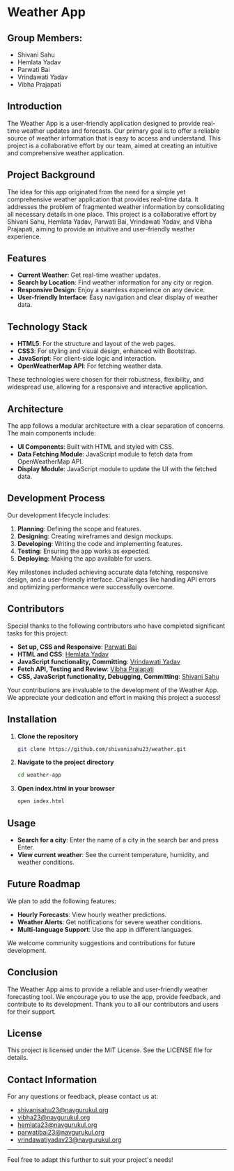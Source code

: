 # Weather App

## Group Members:
- Shivani Sahu
- Hemlata Yadav
- Parwati Bai
- Vrindawati Yadav
- Vibha Prajapati

## Introduction

The Weather App is a user-friendly application designed to provide real-time weather updates and forecasts. Our primary goal is to offer a reliable source of weather information that is easy to access and understand. This project is a collaborative effort by our team, aimed at creating an intuitive and comprehensive weather application.


## Project Background

The idea for this app originated from the need for a simple yet comprehensive weather application that provides real-time data. It addresses the problem of fragmented weather information by consolidating all necessary details in one place. This project is a collaborative effort by Shivani Sahu, Hemlata Yadav, Parwati Bai, Vrindawati Yadav, and Vibha Prajapati, aiming to provide an intuitive and user-friendly weather experience.

## Features

- **Current Weather**: Get real-time weather updates.
- **Search by Location**: Find weather information for any city or region.
- **Responsive Design**: Enjoy a seamless experience on any device.
- **User-friendly Interface**: Easy navigation and clear display of weather data.

## Technology Stack

- **HTML5**: For the structure and layout of the web pages.
- **CSS3**: For styling and visual design, enhanced with Bootstrap.
- **JavaScript**: For client-side logic and interaction.
- **OpenWeatherMap API**: For fetching weather data.

These technologies were chosen for their robustness, flexibility, and widespread use, allowing for a responsive and interactive application.

## Architecture

The app follows a modular architecture with a clear separation of concerns. The main components include:
- **UI Components**: Built with HTML and styled with CSS.
- **Data Fetching Module**: JavaScript module to fetch data from OpenWeatherMap API.
- **Display Module**: JavaScript module to update the UI with the fetched data.

## Development Process

Our development lifecycle includes:
1. **Planning**: Defining the scope and features.
2. **Designing**: Creating wireframes and design mockups.
3. **Developing**: Writing the code and implementing features.
4. **Testing**: Ensuring the app works as expected.
5. **Deploying**: Making the app available for users.

Key milestones included achieving accurate data fetching, responsive design, and a user-friendly interface. Challenges like handling API errors and optimizing performance were successfully overcome.

## Contributors

Special thanks to the following contributors who have completed significant tasks for this project:

- **Set up, CSS and Responsive**: [Parwati Bai](https://github.com/ParwatiBai23)
- **HTML and CSS**: [Hemlata Yadav](https://github.com/hemlata3)
- **JavaScript functionality, Committing**: [Vrindawati Yadav](https://github.com/vrindawati)
- **Fetch API, Testing and Review**: [Vibha Prajapati](https://github.com/Vibha-Prajapati)
- **CSS, JavaScript functionality, Debugging, Committing**: [Shivani Sahu](https://github.com/shivanisahu23/weather.git)

Your contributions are invaluable to the development of the Weather App. We appreciate your dedication and effort in making this project a success!

## Installation

1. **Clone the repository**
   ```sh
   git clone https://github.com/shivanisahu23/weather.git
   ```
2. **Navigate to the project directory**
   ```sh
   cd weather-app
   ```
3. **Open index.html in your browser**
   ```sh
   open index.html
   ```

## Usage

- **Search for a city**: Enter the name of a city in the search bar and press Enter.
- **View current weather**: See the current temperature, humidity, and weather conditions.

## Future Roadmap

We plan to add the following features:

- **Hourly Forecasts**: View hourly weather predictions.
- **Weather Alerts**: Get notifications for severe weather conditions.
- **Multi-language Support**: Use the app in different languages.

We welcome community suggestions and contributions for future development.

## Conclusion

The Weather App aims to provide a reliable and user-friendly weather forecasting tool. We encourage you to use the app, provide feedback, and contribute to its development. Thank you to all our contributors and users for their support.

## License

This project is licensed under the MIT License. See the LICENSE file for details.

## Contact Information

For any questions or feedback, please contact us at:
- shivanisahu23@navgurukul.org
- vibha23@navgurukul.org
- hemlata23@navgurukul.org
- parwatibai23@navgurukul.org
- vrindawatiyadav23@navgurukul.org

---

Feel free to adapt this further to suit your project's needs!

